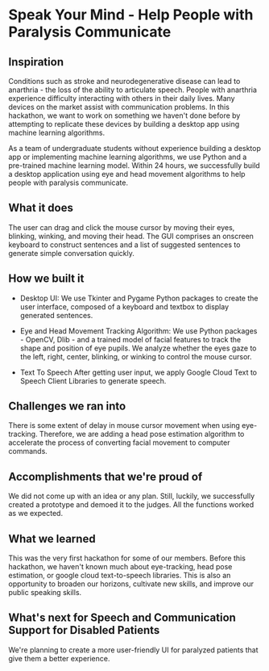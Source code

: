 # Speak Your Mind - Help People with Paralysis Communicate

## Inspiration
Conditions such as stroke and neurodegenerative disease can lead to anarthria - the loss of the ability to articulate speech. People with anarthria experience difficulty interacting with others in their daily lives. Many devices on the market assist with communication problems. In this hackathon, we want to work on something we haven't done before by attempting to replicate these devices by building a desktop app using machine learning algorithms. 

As a team of undergraduate students without experience building a desktop app or implementing machine learning algorithms, we use Python and a pre-trained machine learning model. Within 24 hours, we successfully build a desktop application using eye and head movement algorithms to help people with paralysis communicate. 

## What it does
The user can drag and click the mouse cursor by moving their eyes, blinking, winking, and moving their head. The GUI comprises an onscreen keyboard to construct sentences and a list of suggested sentences to generate simple conversation quickly. 

## How we built it
- Desktop UI:
We use Tkinter and Pygame Python packages to create the user interface, composed of a keyboard and textbox to display generated sentences. 

- Eye and Head Movement Tracking Algorithm:
We use Python packages - OpenCV, Dlib - and a trained model of facial features to track the shape and position of eye pupils. We analyze whether the eyes gaze to the left, right, center, blinking, or winking to control the mouse cursor.

- Text To Speech
After getting user input, we apply Google Cloud Text to Speech Client Libraries to generate speech. 

## Challenges we ran into
There is some extent of delay in mouse cursor movement when using eye-tracking. Therefore, we are adding a head pose estimation algorithm to accelerate the process of converting facial movement to computer commands. 

## Accomplishments that we're proud of
We did not come up with an idea or any plan. Still, luckily, we successfully created a prototype and demoed it to the judges. All the functions worked as we expected.

## What we learned
This was the very first hackathon for some of our members. Before this hackathon, we haven't known much about eye-tracking, head pose estimation, or google cloud text-to-speech libraries. This is also an opportunity to broaden our horizons, cultivate new skills, and improve our public speaking skills. 

## What's next for Speech and Communication Support for Disabled Patients
We're planning to create a more user-friendly UI for paralyzed patients that give them a better experience.